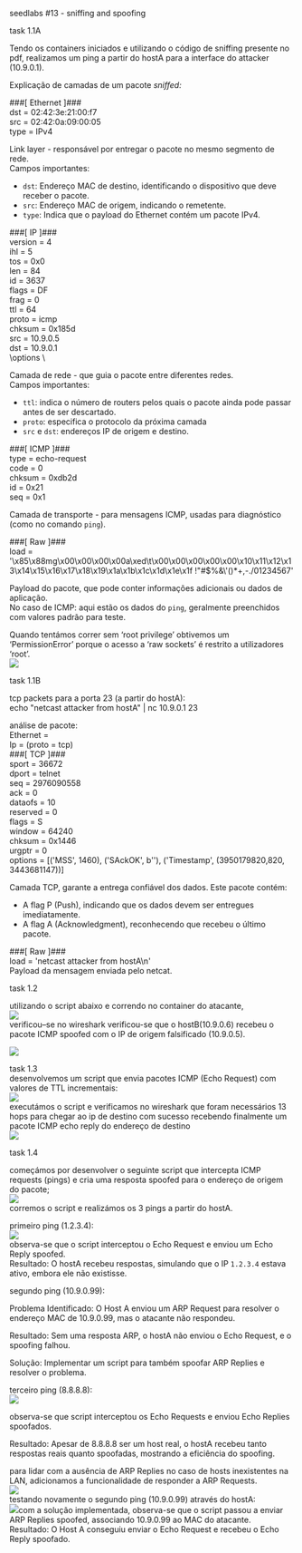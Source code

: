 seedlabs \#13 \- sniffing and spoofing

task 1.1A

Tendo os containers iniciados e utilizando o código de sniffing presente no pdf, realizamos um ping a partir do hostA para a interface do attacker (10.9.0.1).

Explicação de camadas de um pacote *sniffed:*

\#\#\#\[ Ethernet \]\#\#\#  
  dst       \= 02:42:3e:21:00:f7  
  src       \= 02:42:0a:09:00:05  
  type      \= IPv4

Link layer \-  responsável por entregar o pacote no mesmo segmento de rede.  
Campos importantes:

* `dst`: Endereço MAC de destino, identificando o dispositivo que deve receber o pacote.  
* `src`: Endereço MAC de origem, indicando o remetente.  
* `type`: Indica que o payload do Ethernet contém um pacote IPv4.

\#\#\#\[ IP \]\#\#\#  
     version   \= 4  
     ihl       \= 5  
     tos       \= 0x0  
     len       \= 84  
     id        \= 3637  
     flags     \= DF  
     frag      \= 0  
     ttl       \= 64  
     proto     \= icmp  
     chksum    \= 0x185d  
     src       \= 10.9.0.5  
     dst       \= 10.9.0.1  
     \\options   \\

Camada de rede \- que guia o pacote entre diferentes redes.  
Campos importantes:

* `ttl`: indica o número de routers pelos quais o pacote ainda pode passar antes de ser descartado.  
* `proto`: especifica o protocolo da próxima camada  
* `src` e `dst`: endereços IP de origem e destino.

\#\#\#\[ ICMP \]\#\#\#  
        type      \= echo-request  
        code      \= 0  
        chksum    \= 0xdb2d  
        id        \= 0x21  
        seq       \= 0x1

Camada de transporte \- para mensagens ICMP, usadas para diagnóstico (como no comando `ping`).

\#\#\#\[ Raw \]\#\#\#  
           load      \= '\\x85\\x88mg\\x00\\x00\\x00\\x00a\\xed\\t\\x00\\x00\\x00\\x00\\x00\\x10\\x11\\x12\\x13\\x14\\x15\\x16\\x17\\x18\\x19\\x1a\\x1b\\x1c\\x1d\\x1e\\x1f \!"\#$%&\\'()\*+,-./01234567'

Payload do pacote, que pode conter informações adicionais ou dados de aplicação.  
No caso de ICMP: aqui estão os dados do `ping`, geralmente preenchidos com valores padrão para teste.

Quando tentámos correr sem ‘root privilege’ obtivemos um ‘PermissionError’ porque o acesso a ‘raw sockets’ é restrito a utilizadores ‘root’.  
![](1.1-2.png)

task 1.1B

tcp packets para a porta 23 (a partir do hostA):  
echo "netcast attacker from hostA" | nc 10.9.0.1 23

análise de pacote:  
Ethernet \=  
Ip \= (proto \= tcp)  
\#\#\#\[ TCP \]\#\#\#  
        sport     \= 36672  
        dport     \= telnet  
        seq       \= 2976090558  
        ack       \= 0  
        dataofs   \= 10  
        reserved  \= 0  
        flags     \= S  
        window    \= 64240  
        chksum    \= 0x1446  
        urgptr    \= 0  
        options   \= \[('MSS', 1460), ('SAckOK', b''), ('Timestamp', (3950179820,820, 3443681147))\]

Camada TCP, garante a entrega confiável dos dados. Este pacote contém:

* A flag P (Push), indicando que os dados devem ser entregues imediatamente.  
* A flag A (Acknowledgment), reconhecendo que recebeu o último pacote.

\#\#\#\[ Raw \]\#\#\#  
           load      \= 'netcast attacker from hostA\\n'  
Payload da mensagem enviada pelo netcat.

task 1.2

utilizando o script abaixo e correndo no container do atacante,  
![](1.2-1.png)  
verificou–se no wireshark verificou-se que o hostB(10.9.0.6) recebeu o pacote ICMP spoofed com o IP de origem falsificado (10.9.0.5).

![](1.2-2.png)

task 1.3  
desenvolvemos um script que envia pacotes ICMP (Echo Request) com valores de TTL incrementais:  
![](1.3-1.png)  
executámos o script e verificamos no wireshark que foram necessários 13 hops para chegar ao ip de destino com sucesso recebendo finalmente um pacote ICMP echo reply do endereço de destino  
![](1.3-2.png)

task 1.4

começámos por desenvolver o seguinte script que intercepta ICMP requests (pings) e cria uma resposta spoofed para o endereço de origem do pacote;  
![](1.4-1.png)  
corremos o script e realizámos os 3 pings a partir do hostA.

primeiro ping (1.2.3.4):  
![](1.4-2.png)  
observa-se que o script interceptou o Echo Request e enviou um Echo Reply spoofed.  
Resultado: O hostA recebeu respostas, simulando que o IP `1.2.3.4` estava ativo, embora ele não existisse.

segundo ping (10.9.0.99):

Problema Identificado: O Host A enviou um ARP Request para resolver o endereço MAC de 10.9.0.99, mas o atacante não respondeu.

Resultado: Sem uma resposta ARP, o hostA não enviou o Echo Request, e o spoofing falhou.

Solução: Implementar um script para também spoofar ARP Replies e resolver o problema.

terceiro ping (8.8.8.8):  
![](1.4-3.png)

observa-se que  script interceptou os Echo Requests e enviou Echo Replies spoofados.

Resultado: Apesar de 8.8.8.8 ser um host real, o hostA recebeu tanto respostas reais quanto spoofadas, mostrando a eficiência do spoofing.

para lidar com a ausência de ARP Replies no caso de hosts inexistentes na LAN, adicionamos a funcionalidade de responder a ARP Requests.  
![](1.4-4.png)  
testando novamente o segundo ping (10.9.0.99)  através do hostA:  
![](1.4-5.png)com a solução implementada, observa-se que o script passou a enviar ARP Replies spoofed, associando 10.9.0.99 ao MAC do atacante.  
Resultado: O Host A conseguiu enviar o Echo Request e recebeu o Echo Reply spoofado.


